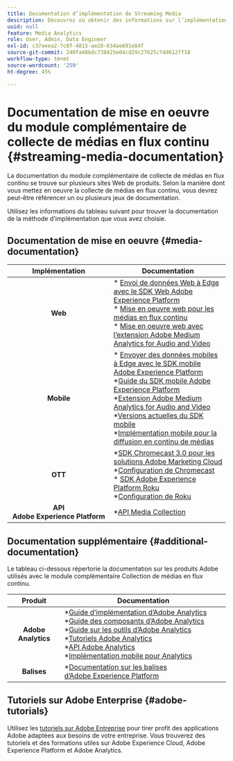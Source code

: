 ```yaml
---
title: Documentation d’implémentation de Streaming Media
description: Découvrez où obtenir des informations sur l’implémentation de Streaming Media.
uuid: null
feature: Media Analytics
role: User, Admin, Data Engineer
exl-id: c37aeea2-7c8f-4815-ae28-634ae691e84f
source-git-commit: 240fa48bdc738425e04cd29c27625c7dd612ff18
workflow-type: tm+mt
source-wordcount: '259'
ht-degree: 45%

---
```


# Documentation de mise en oeuvre du module complémentaire de collecte de médias en flux continu {#streaming-media-documentation}

La documentation du module complémentaire de collecte de médias en flux continu se trouve sur plusieurs sites Web de produits. Selon la manière dont vous mettez en oeuvre la collecte de médias en flux continu, vous devrez peut-être référencer un ou plusieurs jeux de documentation.

Utilisez les informations du tableau suivant pour trouver la documentation de la méthode d’implémentation que vous avez choisie.

## Documentation de mise en oeuvre {#media-documentation}

| Implémentation | Documentation |
|:-----------------------:|----------------|
| **Web** | * [Envoi de données Web à Edge avec le SDK Web Adobe Experience Platform](/help/implementation/edge/edge-web-sdk.md) <br> * [ Mise en oeuvre web pour les médias en flux continu](/help/implementation/media-sdk/setup/web-implementation.md) <br>* [Mise en oeuvre web avec l’extension Adobe Medium Analytics for Audio and Video](https://experienceleague.adobe.com/docs/experience-platform/tags/extensions/adobe/media-analytics-3x/overview.html?lang=fr) |
| **Mobile** | * [Envoyer des données mobiles à Edge avec le SDK mobile Adobe Experience Platform](/help/implementation/edge/edge-mobile-sdk.md) <br> *[Guide du SDK mobile Adobe Experience Platform](https://developer.adobe.com/client-sdks/documentation/) <br> *[Extension Adobe Medium Analytics for Audio and Video](https://developer.adobe.com/client-sdks/documentation/adobe-media-analytics/)<br> *[Versions actuelles du SDK mobile](https://developer.adobe.com/client-sdks/documentation/current-sdk-versions/) <br> *[Implémentation mobile pour la diffusion en continu de médias](/help/implementation/media-sdk/setup/mobile-implementation.md) | |  |
| **OTT** | *[SDK Chromecast 3.0 pour les solutions Adobe Marketing Cloud](https://adobe-marketing-cloud.github.io/media-sdks/reference/chromecast/)<br> *[Configuration de Chromecast](/help/implementation/media-sdk/setup/set-up-chromecast.md)<br> * [SDK Adobe Experience Platform Roku](/help/implementation/edge/implementation-edge.md) <br> *[Configuration de Roku](/help/implementation/media-sdk/setup/set-up-roku.md) |
| **API Adobe Experience Platform** | *[API Media Collection](/help/implementation/media-collection-api/mc-api-overview.md) |

## Documentation supplémentaire {#additional-documentation}

Le tableau ci-dessous répertorie la documentation sur les produits Adobe utilisés avec le module complémentaire Collection de médias en flux continu.

| Produit | Documentation |
|:-----------------------:|----------------|
| **Adobe Analytics** | *[Guide d’implémentation d’Adobe Analytics](https://experienceleague.adobe.com/docs/analytics/implementation/home.html?lang=fr)<br> *[Guide des composants d’Adobe Analytics](https://experienceleague.adobe.com/docs/analytics/components/home.html?lang=fr)<br> *[Guide sur les outils d’Adobe Analytics](https://experienceleague.adobe.com/docs/analytics/analyze/home.html?lang=fr)<br> *[Tutoriels Adobe Analytics](https://experienceleague.adobe.com/docs/analytics.html?lang=fr#tutorials) <br> *[API Adobe Analytics](https://developer.adobe.com/analytics-apis/docs/2.0/)<br> *[Implémentation mobile pour Analytics](https://developer.adobe.com/client-sdks/documentation/adobe-analytics/) |
| **Balises** | *[Documentation sur les balises d’Adobe Experience Platform](https://experienceleague.adobe.com/docs/experience-platform/tags/home.html?lang=fr) |

## Tutoriels sur Adobe Enterprise {#adobe-tutorials}

Utilisez les [tutoriels sur Adobe Entreprise](https://experienceleague.adobe.com/docs/home-tutorials.html?lang=fr) pour tirer profit des applications Adobe adaptées aux besoins de votre entreprise. Vous trouverez des tutoriels et des formations utiles sur Adobe Experience Cloud, Adobe Experience Platform et Adobe Analytics.
